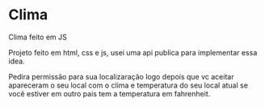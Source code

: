 # Clima
Clima feito em JS

Projeto feito em html, css e js, usei uma api publica para implementar essa idea.

Pedira permissão para sua localizaração
logo depois que vc aceitar apareceram o seu local com o clima e temperatura do seu local atual
se você estiver em outro pais tem a temperatura em fahrenheit.
